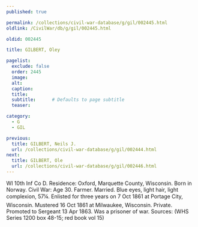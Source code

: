 ```yaml
---
published: true

permalink: /collections/civil-war-database/g/gil/002445.html
oldlink: /CivilWar/db/g/gil/002445.html

oldid: 002445

title: GILBERT, Oley

pagelist:
  exclude: false
  order: 2445
  image: 
  alt:
  caption:
  title:
  subtitle:      # Defaults to page subtitle
  teaser:

category: 
  - G 
  - GIL

previous:
  title: GILBERT, Neils J.
  url: /collections/civil-war-database/g/gil/002444.html  
next:
  title: GILBERT, Ole
  url: /collections/civil-war-database/g/gil/002446.html   
---
```

WI 10th Inf Co D. Residence: Oxford, Marquette County, Wisconsin. Born in Norway. Civil War: Age 30. Farmer. Married. Blue eyes, light hair, light complexion, 5&#146;7&frac14;&#148;. Enlisted for three years on 7 Oct 1861 at Portage City, Wisconsin. Mustered 16 Oct 1861 at Milwaukee, Wisconsin. Private. Promoted to Sergeant 13 Apr 1863. Was a prisoner of war. Sources: (WHS Series 1200 box 48-15; red book vol 15)